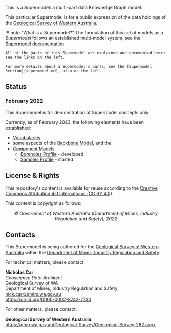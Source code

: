 This is a Supermodel: a multi-part data Knowledge Graph model.

This particular Supermodel is for a public expression of the data holdings of the [Geological Survey of Western Australia](https://dmp.wa.gov.au/Geological-Survey/Geological-Survey-262.aspx).

!!! note "What is a Supermodel?"
    The formulation of this set of models as a _Supermodel_ follows an established multi-model system, see the [Supermodel documentation](https://linked.data.gov.au/def/supermodel).

    All of the parts of this Supermodel are explained and documented here: see the links on the left.

    For more details about a Supermodel's parts, see the [Supermodel Section](supermodel.md), also on the left.

## Status

### February 2022

This Supermodel is for demonstration of Supermodel concepts only. 

Currently, as of February 2023, the following elements have been established:

* [Vocabularies](vocabularies.md)
* some aspects of the [Backbone Model](backbone.md), and the 
* [Component Models](components.md)
    * [Boreholes Profile](components/boreholes-profile.md) - developed
    * [Samples Profile](components/samples-profile.md) - started

## License & Rights

This repository's content is available for reuse according to the [Creative Commons Attribution 4.0 International (CC BY 4.0)](https://creativecommons.org/licenses/by/4.0/).

This content is copyright as follows:

<div style="text-align:center;"><em>&copy; Government of Western Australia (Department of Mines, Industry Regulation and Safety), 2022</em></div>

## Contacts

This Supermodel is being authored for the [Geological Survey of Western Australia](https://dmp.wa.gov.au/Geological-Survey/Geological-Survey-262.aspx) within the [Department of Mines, Industry Regulation and Safety](https://www.dmirs.wa.gov.au).

For technical matters, please contact:

**Nicholas Car**  
_Geoscience Data Architect_  
Geological Survey of WA  
Department of Mines, Industry Regulation and Safety  
<nick.car@dmirs.wa.gov.au>  
<https://orcid.org/0000-0002-8742-7730>  

For other matters, please contact:

**Geological Survey of Western Australia**  
<https://dmp.wa.gov.au/Geological-Survey/Geological-Survey-262.aspx>